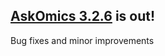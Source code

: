 <!--
.. title: AskOmics 3.2.6
.. slug: askomics-326
.. date: 2020-01-31
.. tags: new release
.. category: 
.. link: 
.. description: 
.. type: text
-->

## [AskOmics 3.2.6](https://github.com/askomics/flaskomics/releases/tag/3.2.6) is out!

Bug fixes and minor improvements
